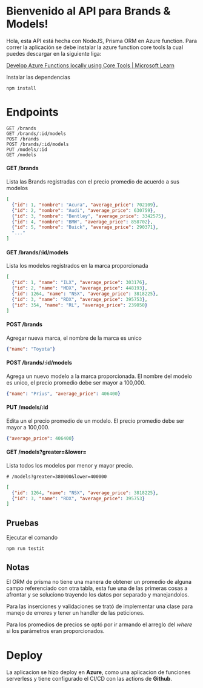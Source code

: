 # Bienvenido al API para Brands & Models!

Hola, esta API está hecha con NodeJS, Prisma ORM en Azure function.
Para correr la aplicación se debe instalar la azure function core tools la cual puedes descargar en la siguiente liga:

  

[Develop Azure Functions locally using Core Tools | Microsoft Learn](https://learn.microsoft.com/en-us/azure/azure-functions/functions-run-local?tabs=windows%2Cisolated-process%2Cnode-v4%2Cpython-v2%2Chttp-trigger%2Ccontainer-apps&pivots=programming-language-javascript)

  

Instalar las dependencias
```
npm install
```
 

# Endpoints
```
GET /brands
GET /brands/:id/models
POST /brands
POST /brands/:id/models
PUT /models/:id
GET /models
```

#### GET /brands        
Lista las Brands registradas con el precio promedio de acuerdo a sus modelos
```json
[
  {"id": 1, "nombre": "Acura", "average_price": 702109},
  {"id": 2, "nombre": "Audi", "average_price": 630759},
  {"id": 3, "nombre": "Bentley", "average_price": 3342575},
  {"id": 4, "nombre": "BMW", "average_price": 858702},
  {"id": 5, "nombre": "Buick", "average_price": 290371},
  "..."
]
```

#### GET /brands/:id/models

Lista los modelos registrados en la marca proporcionada
```json
[
  {"id": 1, "name": "ILX", "average_price": 303176},
  {"id": 2, "name": "MDX", "average_price": 448193},
  {"id": 1264, "name": "NSX", "average_price": 3818225},
  {"id": 3, "name": "RDX", "average_price": 395753},
  {"id": 354, "name": "RL", "average_price": 239050}
]
```

#### POST /brands
Agregar nueva marca, el nombre de la marca es unico

```json
{"name": "Toyota"}
```
#### POST /brands/:id/models

Agrega un nuevo modelo a la marca proporcionada. 
El nombre del modelo es unico, el precio promedio debe ser mayor a 100,000.

```json
{"name": "Prius", "average_price": 406400}
```

#### PUT /models/:id

Edita un el precio promedio de un modelo. El precio promedio debe ser mayor a 100,000.

```json
{"average_price": 406400}
```

#### GET /models?greater=&lower=

Lista todos los modelos por menor y mayor precio.
```
# /models?greater=380000&lower=400000
```
```json
[
  {"id": 1264, "name": "NSX", "average_price": 3818225},
  {"id": 3, "name": "RDX", "average_price": 395753}
]
```
## Pruebas
Ejecutar el comando

```
npm run testit
```

## Notas


El ORM de prisma no tiene una manera de obtener un promedio de alguna campo referenciado con otra tabla, esta fue una de las primeras cosas a afrontar y se soluciono trayendo los datos por separado y manejandolos.

Para las inserciones y validaciones se trató de implementar una clase para manejo de errores y tener un handler de las peticiones.

Para los promedios de precios se optó por ir armando el arreglo del _where_ si los parámetros eran proporcionados.



# Deploy

La aplicacion se hizo deploy en  **Azure**, como una aplicacion de funciones serverless y tiene configurado el CI/CD con las actions de **Github**. 
